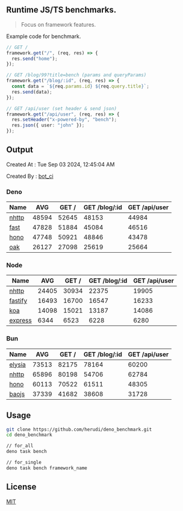 ## Runtime JS/TS benchmarks.

> Focus on framework features.

Example code for benchmark.
```ts
// GET /
framework.get("/", (req, res) => {
  res.send("home");
});

// GET /blog/99?title=bench (params and queryParams)
framework.get("/blog/:id", (req, res) => {
  const data = `${req.params.id} ${req.query.title}`;
  res.send(data);
});

// GET /api/user (set header & send json)
framework.get("/api/user", (req, res) => {
  res.setHeader("x-powered-by", "bench");
  res.json({ user: "john" });
});
```

## Output
Created At : Tue Sep 03 2024, 12:45:04 AM

Created By : [bot_ci](https://github.com/herudi/deno_benchmarks/commits?author=github-actions%5Bbot%5D)


### Deno
|Name|AVG|GET /|GET /blog/:id|GET /api/user|
|----|----|----|----|----|
|[nhttp](https://github.com/nhttp/nhttp)|48594|52645|48153|44984|
|[fast](https://github.com/danteissaias/fast)|47828|51884|45084|46516|
|[hono](https://github.com/honojs/hono)|47748|50921|48846|43478|
|[oak](https://github.com/oakserver/oak)|26127|27098|25619|25664|
  


### Node
|Name|AVG|GET /|GET /blog/:id|GET /api/user|
|----|----|----|----|----|
|[nhttp](https://github.com/nhttp/nhttp)|24405|30934|22375|19905|
|[fastify](https://github.com/fastify/fastify)|16493|16700|16547|16233|
|[koa](https://github.com/koajs/koa)|14098|15021|13187|14086|
|[express](https://github.com/expressjs/express)|6344|6523|6228|6280|
  


### Bun
|Name|AVG|GET /|GET /blog/:id|GET /api/user|
|----|----|----|----|----|
|[elysia](https://github.com/elysiajs/elysia)|73513|82175|78164|60200|
|[nhttp](https://github.com/nhttp/nhttp)|65896|80198|54706|62784|
|[hono](https://github.com/honojs/hono)|60113|70522|61511|48305|
|[baojs](https://github.com/mattreid1/baojs)|37339|41682|38608|31728|
  



## Usage

```bash
git clone https://github.com/herudi/deno_benchmark.git
cd deno_benchmark

// for_all
deno task bench

// for_single
deno task bench framework_name
```

## License

[MIT](LICENSE)

